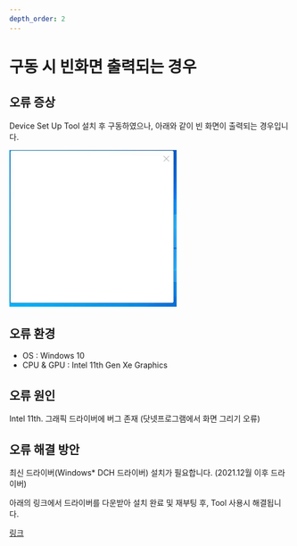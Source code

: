 ```yaml
---
depth_order: 2
---
```


# 구동 시 빈화면 출력되는 경우

## 오류 증상

Device Set Up Tool 설치 후 구동하였으나, 아래와 같이 빈 화면이 출력되는 경우입니다.

![](../../assets/images/empty-screen-error.png)

## 오류 환경   

* OS : Windows 10
* CPU & GPU : Intel 11th Gen Xe Graphics

## 오류 원인

Intel 11th. 그래픽 드라이버에  버그 존재 (닷넷프로그램에서 화면 그리기 오류)

## 오류 해결 방안

최신 드라이버(Windows* DCH 드라이버) 설치가 필요합니다. (2021.12월 이후 드라이버)

아래의 링크에서 드라이버를 다운받아 설치 완료 및 재부팅 후, Tool 사용시 해결됩니다.

[링크](https://www.intel.co.kr/content/www/kr/ko/download/19344/intel-graphics-windows-dch-drivers.html)